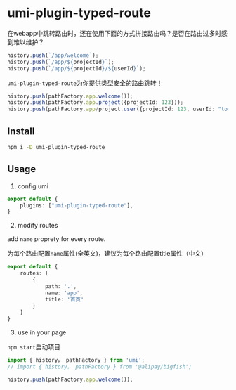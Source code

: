 # umi-plugin-typed-route

在webapp中跳转路由时，还在使用下面的方式拼接路由吗？是否在路由过多时感到难以维护？
```ts
history.push(`/app/welcome`);
history.push(`/app/${projectId}`);
history.push(`/app/${projectId}/${userId}`);
```
`umi-plugin-typed-route`为你提供类型安全的路由跳转！

```ts
history.push(pathFactory.app.welcome());
history.push(pathFactory.app.project({projectId: 123}));
history.push(pathFactory.app/project.user({projectId: 123, userId: "tom"}));
```

## Install

```sh
npm i -D umi-plugin-typed-route
```

## Usage
1. config umi
```ts
export default {
    plugins: ["umi-plugin-typed-route"],
}
```

2. modify routes

add `name` proprety for every route.

为每个路由配置`name`属性(全英文)，建议为每个路由配置title属性（中文）
```ts
export default {
    routes: [
        {
            path: '.',
            name: 'app',
            title: '首页'
        }
    ]
}
```

3. use in your page

`npm start`启动项目

```ts
import { history， pathFactory } from 'umi';
// import { history， pathFactory } from '@alipay/bigfish';

history.push(pathFactory.app.welcome());

```
